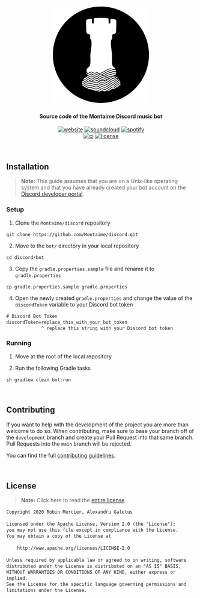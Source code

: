 <h1 align="center">
  <br>
  <img src="https://raw.githubusercontent.com/Montaime/discord/assets/assets/logo_circle_background_white.png" alt="Montaime Records logo" width="256">
  <br>
</h1>

<h4 align="center">Source code of the Montaime Discord music bot</h4>

<p align="center">
  <a href="https://montai.me/"><img alt="website" src="https://img.shields.io/badge/Website-montai.me-black?logo=safari&logoColor=white&style=flat-square"/></a>
  <a href="https://soundcloud.com/montaime"><img alt="soundcloud" src="https://img.shields.io/badge/SoundCloud-Montaime-FF6600?logo=soundcloud&logoColor=white&style=flat-square"/></a>
  <a href="https://open.spotify.com/user/56bxplytbqnkkuzfagb24gbch?si=jSdXN2doSTaMqc6aUIThbA"><img alt="spotify" src="https://img.shields.io/badge/Spotify-Montaime-1DB954?logo=spotify&logoColor=white&style=flat-square"/></a>
  <br>
  <a href="https://github.com/Montaime/discord/actions?query=event%3Apush+branch%3Amain+workflow%3A%22Java+CI+with+Gradle%22"><img alt="ci" src="https://img.shields.io/github/workflow/status/Montaime/discord/Java%20CI%20with%20Gradle?event=push&label=CI&logo=github&logoColor=white&style=flat-square"/></a>
  <a href="https://github.com/Montaime/discord/blob/main/LICENSE"><img alt="license" src="https://img.shields.io/github/license/Montaime/discord?color=lightgray&label=License&logo=apache&style=flat-square"/></a>
</p>

<br>

## Installation

> **Note:** This guide assumes that you are on a Unix-like operating system and that you have already created your bot account on the [Discord developer portal](https://discord.com/developers/applications).

### Setup

1. Clone the `Montaime/discord` repository

```shell
git clone https://github.com/Montaime/discord.git
```

2. Move to the `bot/` directory in your local repository

```shell
cd discord/bot
```

3. Copy the `gradle.properties.sample` file and rename it to `gradle.properties`

```shell
cp gradle.properties.sample gradle.properties
```

4. Open the newly created `gradle.properties` and change the value of the `discordToken` variable to your Discord bot token

```properties
# Discord Bot Token
discordToken=replace_this_with_your_bot_token
             ^ replace this string with your Discord bot token
```

### Running

1. Move at the root of the local repository

2. Run the following Gradle tasks

```shell
sh gradlew clean bot:run
```

<br>

## Contributing

If you want to help with the development of the project you are more than welcome to do so. When contributing, make sure to base your branch off of the `development` branch and create your Pull Request into that same branch. Pull Requests into the `main` branch will be rejected.

You can find the full [contributing guidelines](https://github.com/Montaime/discord/blob/main/.github/CONTRIBUTING.md).

<br>

## License

> **Note:** Click here to read the [entire license](https://github.com/Montaime/discord/blob/main/LICENSE).

```
Copyright 2020 Robin Mercier, Alexandru Galetus

Licensed under the Apache License, Version 2.0 (the "License");
you may not use this file except in compliance with the License.
You may obtain a copy of the License at

    http://www.apache.org/licenses/LICENSE-2.0

Unless required by applicable law or agreed to in writing, software
distributed under the License is distributed on an "AS IS" BASIS,
WITHOUT WARRANTIES OR CONDITIONS OF ANY KIND, either express or implied.
See the License for the specific language governing permissions and
limitations under the License.
```
